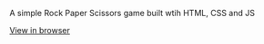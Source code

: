 A simple Rock Paper Scissors game built wtih HTML, CSS and JS

[View in browser](http://imemdm.github.io/rock-paper-scissors)